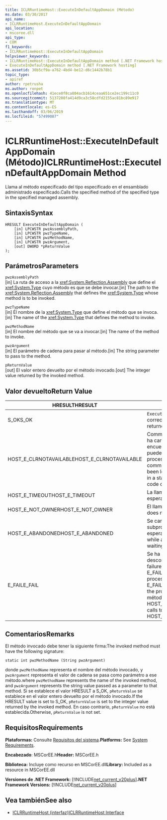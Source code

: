 ```yaml
---
title: ICLRRuntimeHost::ExecuteInDefaultAppDomain (Método)
ms.date: 03/30/2017
api_name:
- ICLRRuntimeHost.ExecuteInDefaultAppDomain
api_location:
- mscoree.dll
api_type:
- COM
f1_keywords:
- ICLRRuntimeHost::ExecuteInDefaultAppDomain
helpviewer_keywords:
- ICLRRuntimeHost::ExecuteInDefaultAppDomain method [.NET Framework hosting]
- ExecuteInDefaultAppDomain method [.NET Framework hosting]
ms.assetid: 30b5cf9a-a762-4bd4-be12-d6c1442b78b1
topic_type:
- apiref
author: rpetrusha
ms.author: ronpet
ms.openlocfilehash: 41ece0f8ca804acb1614ceaa651ce2ec199c11c0
ms.sourcegitcommit: 5137208fa414d9ca3c58cdfd2155ac81bc89e917
ms.translationtype: MT
ms.contentlocale: es-ES
ms.lasthandoff: 03/06/2019
ms.locfileid: "57499087"
---
```

# <a name="iclrruntimehostexecuteindefaultappdomain-method"></a><span data-ttu-id="95b0e-102">ICLRRuntimeHost::ExecuteInDefaultAppDomain (Método)</span><span class="sxs-lookup"><span data-stu-id="95b0e-102">ICLRRuntimeHost::ExecuteInDefaultAppDomain Method</span></span>
<span data-ttu-id="95b0e-103">Llama al método especificado del tipo especificado en el ensamblado administrado especificado.</span><span class="sxs-lookup"><span data-stu-id="95b0e-103">Calls the specified method of the specified type in the specified managed assembly.</span></span>  
  
## <a name="syntax"></a><span data-ttu-id="95b0e-104">Sintaxis</span><span class="sxs-lookup"><span data-stu-id="95b0e-104">Syntax</span></span>  
  
```  
HRESULT ExecuteInDefaultAppDomain (  
    [in] LPCWSTR pwzAssemblyPath,  
    [in] LPCWSTR pwzTypeName,   
    [in] LPCWSTR pwzMethodName,  
    [in] LPCWSTR pwzArgument,  
    [out] DWORD *pReturnValue  
);  
```  
  
## <a name="parameters"></a><span data-ttu-id="95b0e-105">Parámetros</span><span class="sxs-lookup"><span data-stu-id="95b0e-105">Parameters</span></span>  
 `pwzAssemblyPath`  
 <span data-ttu-id="95b0e-106">[in] La ruta de acceso a la <xref:System.Reflection.Assembly> que define el <xref:System.Type> cuyo método es que se debe invocar.</span><span class="sxs-lookup"><span data-stu-id="95b0e-106">[in] The path to the <xref:System.Reflection.Assembly> that defines the <xref:System.Type> whose method is to be invoked.</span></span>  
  
 `pwzTypeName`  
 <span data-ttu-id="95b0e-107">[in] El nombre de la <xref:System.Type> que define el método que se invoca.</span><span class="sxs-lookup"><span data-stu-id="95b0e-107">[in] The name of the <xref:System.Type> that defines the method to invoke.</span></span>  
  
 `pwzMethodName`  
 <span data-ttu-id="95b0e-108">[in] El nombre del método que se va a invocar.</span><span class="sxs-lookup"><span data-stu-id="95b0e-108">[in] The name of the method to invoke.</span></span>  
  
 `pwzArgument`  
 <span data-ttu-id="95b0e-109">[in] El parámetro de cadena para pasar al método.</span><span class="sxs-lookup"><span data-stu-id="95b0e-109">[in] The string parameter to pass to the method.</span></span>  
  
 `pReturnValue`  
 <span data-ttu-id="95b0e-110">[out] El valor entero devuelto por el método invocado.</span><span class="sxs-lookup"><span data-stu-id="95b0e-110">[out] The integer value returned by the invoked method.</span></span>  
  
## <a name="return-value"></a><span data-ttu-id="95b0e-111">Valor devuelto</span><span class="sxs-lookup"><span data-stu-id="95b0e-111">Return Value</span></span>  
  
|<span data-ttu-id="95b0e-112">HRESULT</span><span class="sxs-lookup"><span data-stu-id="95b0e-112">HRESULT</span></span>|<span data-ttu-id="95b0e-113">Descripción</span><span class="sxs-lookup"><span data-stu-id="95b0e-113">Description</span></span>|  
|-------------|-----------------|  
|<span data-ttu-id="95b0e-114">S_OK</span><span class="sxs-lookup"><span data-stu-id="95b0e-114">S_OK</span></span>|<span data-ttu-id="95b0e-115">`ExecuteInDefaultAppDomain` se devolvió correctamente.</span><span class="sxs-lookup"><span data-stu-id="95b0e-115">`ExecuteInDefaultAppDomain` returned successfully.</span></span>|  
|<span data-ttu-id="95b0e-116">HOST_E_CLRNOTAVAILABLE</span><span class="sxs-lookup"><span data-stu-id="95b0e-116">HOST_E_CLRNOTAVAILABLE</span></span>|<span data-ttu-id="95b0e-117">Common language runtime (CLR) no se ha cargado en un proceso o el CLR se encuentra en un estado en el que no se puede ejecutar código administrado o procesar la llamada correctamente.</span><span class="sxs-lookup"><span data-stu-id="95b0e-117">The common language runtime (CLR) has not been loaded into a process, or the CLR is in a state in which it cannot run managed code or process the call successfully.</span></span>|  
|<span data-ttu-id="95b0e-118">HOST_E_TIMEOUT</span><span class="sxs-lookup"><span data-stu-id="95b0e-118">HOST_E_TIMEOUT</span></span>|<span data-ttu-id="95b0e-119">La llamada ha agotado el tiempo de espera.</span><span class="sxs-lookup"><span data-stu-id="95b0e-119">The call timed out.</span></span>|  
|<span data-ttu-id="95b0e-120">HOST_E_NOT_OWNER</span><span class="sxs-lookup"><span data-stu-id="95b0e-120">HOST_E_NOT_OWNER</span></span>|<span data-ttu-id="95b0e-121">El llamador no posee el bloqueo.</span><span class="sxs-lookup"><span data-stu-id="95b0e-121">The caller does not own the lock.</span></span>|  
|<span data-ttu-id="95b0e-122">HOST_E_ABANDONED</span><span class="sxs-lookup"><span data-stu-id="95b0e-122">HOST_E_ABANDONED</span></span>|<span data-ttu-id="95b0e-123">Se canceló un evento mientras un subproceso bloqueado o fibra estaba esperando en ella.</span><span class="sxs-lookup"><span data-stu-id="95b0e-123">An event was canceled while a blocked thread or fiber was waiting on it.</span></span>|  
|<span data-ttu-id="95b0e-124">E_FAIL</span><span class="sxs-lookup"><span data-stu-id="95b0e-124">E_FAIL</span></span>|<span data-ttu-id="95b0e-125">Se ha producido un error irrecuperable desconocido.</span><span class="sxs-lookup"><span data-stu-id="95b0e-125">An unknown catastrophic failure occurred.</span></span> <span data-ttu-id="95b0e-126">Si el método devuelve E_FAIL, ya no es utilizable dentro del proceso de la CRL.</span><span class="sxs-lookup"><span data-stu-id="95b0e-126">If a method returns E_FAIL, the CRL is no longer usable within the process.</span></span> <span data-ttu-id="95b0e-127">Las llamadas posteriores a métodos de hospedaje devuelven HOST_E_CLRNOTAVAILABLE.</span><span class="sxs-lookup"><span data-stu-id="95b0e-127">Subsequent calls to hosting methods return HOST_E_CLRNOTAVAILABLE.</span></span>|  
  
## <a name="remarks"></a><span data-ttu-id="95b0e-128">Comentarios</span><span class="sxs-lookup"><span data-stu-id="95b0e-128">Remarks</span></span>  
 <span data-ttu-id="95b0e-129">El método invocado debe tener la siguiente firma:</span><span class="sxs-lookup"><span data-stu-id="95b0e-129">The invoked method must have the following signature:</span></span>  
  
```  
static int pwzMethodName (String pwzArgument)  
```  
  
 <span data-ttu-id="95b0e-130">donde `pwzMethodName` representa el nombre del método invocado, y `pwzArgument` representa el valor de cadena se pasa como parámetro a ese método.</span><span class="sxs-lookup"><span data-stu-id="95b0e-130">where `pwzMethodName` represents the name of the invoked method, and `pwzArgument` represents the string value passed as a parameter to that method.</span></span> <span data-ttu-id="95b0e-131">Si se establece el valor HRESULT a S_OK, `pReturnValue` se establece en el valor entero devuelto por el método invocado.</span><span class="sxs-lookup"><span data-stu-id="95b0e-131">If the HRESULT value is set to S_OK, `pReturnValue` is set to the integer value returned by the invoked method.</span></span> <span data-ttu-id="95b0e-132">En caso contrario, `pReturnValue` no está establecida.</span><span class="sxs-lookup"><span data-stu-id="95b0e-132">Otherwise, `pReturnValue` is not set.</span></span>  
  
## <a name="requirements"></a><span data-ttu-id="95b0e-133">Requisitos</span><span class="sxs-lookup"><span data-stu-id="95b0e-133">Requirements</span></span>  
 <span data-ttu-id="95b0e-134">**Plataformas:** Consulte [Requisitos del sistema](../../../../docs/framework/get-started/system-requirements.md).</span><span class="sxs-lookup"><span data-stu-id="95b0e-134">**Platforms:** See [System Requirements](../../../../docs/framework/get-started/system-requirements.md).</span></span>  
  
 <span data-ttu-id="95b0e-135">**Encabezado**: MSCorEE.h</span><span class="sxs-lookup"><span data-stu-id="95b0e-135">**Header:** MSCorEE.h</span></span>  
  
 <span data-ttu-id="95b0e-136">**Biblioteca:** Incluye como recurso en MSCorEE.dll</span><span class="sxs-lookup"><span data-stu-id="95b0e-136">**Library:** Included as a resource in MSCorEE.dll</span></span>  
  
 <span data-ttu-id="95b0e-137">**Versiones de .NET Framework:** [!INCLUDE[net_current_v20plus](../../../../includes/net-current-v20plus-md.md)]</span><span class="sxs-lookup"><span data-stu-id="95b0e-137">**.NET Framework Versions:** [!INCLUDE[net_current_v20plus](../../../../includes/net-current-v20plus-md.md)]</span></span>  
  
## <a name="see-also"></a><span data-ttu-id="95b0e-138">Vea también</span><span class="sxs-lookup"><span data-stu-id="95b0e-138">See also</span></span>
- [<span data-ttu-id="95b0e-139">ICLRRuntimeHost (interfaz)</span><span class="sxs-lookup"><span data-stu-id="95b0e-139">ICLRRuntimeHost Interface</span></span>](../../../../docs/framework/unmanaged-api/hosting/iclrruntimehost-interface.md)
